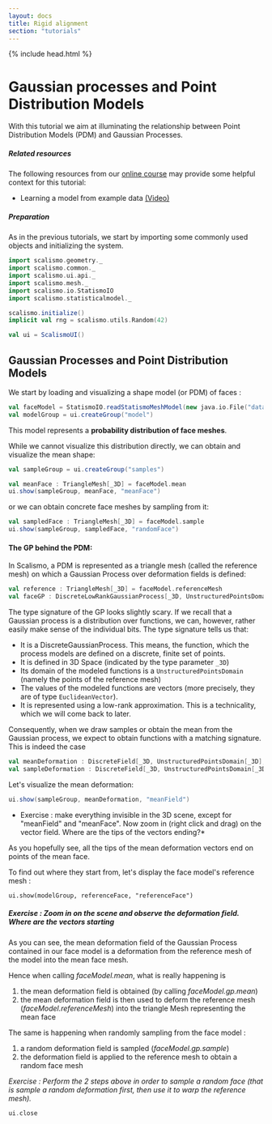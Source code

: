 ```yaml
---
layout: docs
title: Rigid alignment
section: "tutorials"
---
```


{% include head.html %}

# Gaussian processes and Point Distribution Models

With this tutorial we aim at illuminating the relationship between Point Distribution Models (PDM) and Gaussian Processes.


##### Related resources

The following resources from our [online course](https://www.futurelearn.com/courses/statistical-shape-modelling) may provide
some helpful context for this tutorial:

- Learning a model from example data [(Video)](https://www.futurelearn.com/courses/statistical-shape-modelling/3/steps/250329)  

##### Preparation

As in the previous tutorials, we start by importing some commonly used objects and initializing the system. 

```scala mdoc:silent
import scalismo.geometry._
import scalismo.common._
import scalismo.ui.api._
import scalismo.mesh._
import scalismo.io.StatismoIO
import scalismo.statisticalmodel._

scalismo.initialize()
implicit val rng = scalismo.utils.Random(42)

val ui = ScalismoUI()
```



## Gaussian Processes and Point Distribution Models

We start by loading and visualizing a shape model (or PDM) of faces : 

```scala mdoc:silent
val faceModel = StatismoIO.readStatismoMeshModel(new java.io.File("datasets/bfm.h5")).get
val modelGroup = ui.createGroup("model")
```

This model represents a **probability distribution of face meshes**. 

While we cannot visualize this distribution directly, we can obtain
 and visualize the mean shape:
```scala mdoc:silent
val sampleGroup = ui.createGroup("samples")

val meanFace : TriangleMesh[_3D] = faceModel.mean
ui.show(sampleGroup, meanFace, "meanFace")
```
or we can obtain concrete face meshes by sampling from it:
```scala mdoc:silent
val sampledFace : TriangleMesh[_3D] = faceModel.sample
ui.show(sampleGroup, sampledFace, "randomFace")
```


#### The GP behind the PDM: 

In Scalismo, a PDM is represented as a triangle mesh (called the reference mesh) 
on which a Gaussian Process over deformation fields is defined: 

```scala mdoc:silent
val reference : TriangleMesh[_3D] = faceModel.referenceMesh
val faceGP : DiscreteLowRankGaussianProcess[_3D, UnstructuredPointsDomain[_3D], EuclideanVector[_3D]] = faceModel.gp
```

The type signature of the GP looks slightly scary. 
If we recall that a Gaussian process is a distribution over functions, 
we can, however, rather easily make sense of the individual bits. 
The type signature tells us that:
- It is a DiscreteGaussianProcess. This means, the function, which the process models are defined on a discrete, finite set of points.
- It is defined in 3D Space (indicated by the type parameter ```_3D```)
- Its domain of the modeled functions is a ```UnstructuredPointsDomain``` (namely the points of the reference mesh)
- The values of the modeled functions are vectors (more precisely, they are of type ```EuclideanVector```).
- It is represented using a low-rank approximation. This is a technicality, which we will come back to later.  
    
Consequently, when we draw samples or obtain the mean from the Gaussian process, we expect to obtain functions with a matching 
signature. This is indeed the case  
  
```scala mdoc:silent
val meanDeformation : DiscreteField[_3D, UnstructuredPointsDomain[_3D], EuclideanVector[_3D]] = faceGP.mean
val sampleDeformation : DiscreteField[_3D, UnstructuredPointsDomain[_3D], EuclideanVector[_3D]] = faceGP.sample
```

Let's visualize the mean deformation:
```scala mdoc:silent
ui.show(sampleGroup, meanDeformation, "meanField")
``` 

* Exercise : make everything invisible in the 3D scene, except for "meanField" and "meanFace". Now zoom in (right click and drag) on the vector field. Where are the tips of the vectors ending?*

As you hopefully see, all the tips of the mean deformation vectors end on points of the mean face. 

To find out where they start from, let's display the face model's reference mesh : 
```tut:silent
ui.show(modelGroup, referenceFace, "referenceFace")
```

##### Exercise : Zoom in on the scene and observe the deformation field. Where are the vectors starting

As you can see, the mean deformation field of the Gaussian Process contained in our face model 
is a deformation from the reference mesh of the model into the mean face mesh.

Hence when calling *faceModel.mean*, what is really happening is 

1. the mean deformation field is obtained (by calling *faceModel.gp.mean*) 
2. the mean deformation field is then used to deform the reference mesh (*faceModel.referenceMesh*) 
into the triangle Mesh representing the mean face

The same is happening when randomly sampling from the face model :

1. a random deformation field is sampled (*faceModel.gp.sample*)
2. the deformation field is applied to the reference mesh to obtain a random face mesh


*Exercise : Perform the 2 steps above in order to sample a random face (that is sample a random deformation first, then use it to warp the reference mesh).*

```scala mdoc:invisible
ui.close
```